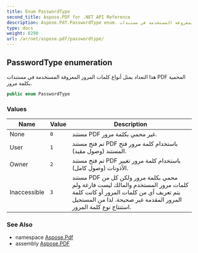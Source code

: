 ```yaml
---
title: Enum PasswordType
second_title: Aspose.PDF for .NET API Reference
description: Aspose.Pdf.PasswordType enum. هذا التعداد يمثل أنواع كلمات المرور المعروفة المستخدمة في مستندات PDF المحمية بكلمة مرور
type: docs
weight: 8290
url: /ar/net/aspose.pdf/passwordtype/
---
```

## PasswordType enumeration

هذا التعداد يمثل أنواع كلمات المرور المعروفة المستخدمة في مستندات PDF المحمية بكلمة مرور.

```csharp
public enum PasswordType
```

### Values

| Name | Value | Description |
| --- | --- | --- |
| None | `0` | مستند PDF غير محمي بكلمة مرور. |
| User | `1` | تم فتح مستند PDF باستخدام كلمة مرور فتح المستند (وصول مقيد). |
| Owner | `2` | تم فتح مستند PDF باستخدام كلمة مرور تغيير الأذونات (وصول كامل). |
| Inaccessible | `3` | مستند PDF محمي بكلمة مرور ولكن كل من كلمات مرور المستخدم والمالك ليست فارغة ولم يتم تعريف أي من كلمات المرور أو كانت كلمة المرور المقدمة غير صحيحة. لذا من المستحيل استنتاج نوع كلمة المرور. |

### See Also

* namespace [Aspose.Pdf](../../aspose.pdf/)
* assembly [Aspose.PDF](../../)